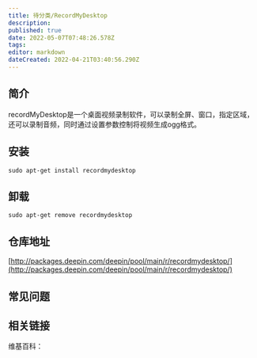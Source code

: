 ```yaml
---
title: 待分类/RecordMyDesktop
description: 
published: true
date: 2022-05-07T07:48:26.578Z
tags: 
editor: markdown
dateCreated: 2022-04-21T03:40:56.290Z
---
```


## 简介

recordMyDesktop是一个桌面视频录制软件，可以录制全屏、窗口，指定区域，还可以录制音频，同时通过设置参数控制将视频生成ogg格式。

## 安装

`sudo apt-get install recordmydesktop`

## 卸载

`sudo apt-get remove recordmydesktop`

## 仓库地址

[http://packages.deepin.com/deepin/pool/main/r/recordmydesktop/](http://packages.deepin.com/deepin/pool/main/r/recordmydesktop/)

## 常见问题

## 相关链接

维基百科：
